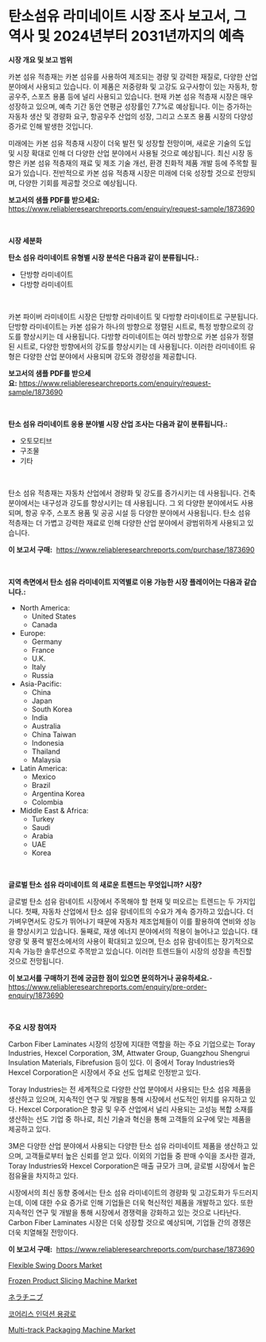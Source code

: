 <p><h1>탄소섬유 라미네이트 시장 조사 보고서, 그 역사 및 2024년부터 2031년까지의 예측</h1></p><p><strong>시장 개요 및 보고 범위</strong></p>
<p><p>카본 섬유 적층재는 카본 섬유를 사용하여 제조되는 경량 및 강력한 재질로, 다양한 산업 분야에서 사용되고 있습니다. 이 제품은 저중량화 및 고강도 요구사항이 있는 자동차, 항공우주, 스포츠 용품 등에 널리 사용되고 있습니다. 현재 카본 섬유 적층재 시장은 매우 성장하고 있으며, 예측 기간 동안 연평균 성장률인 7.7%로 예상됩니다. 이는 증가하는 자동차 생산 및 경량화 요구, 항공우주 산업의 성장, 그리고 스포츠 용품 시장의 다양성 증가로 인해 발생한 것입니다.</p><p>미래에는 카본 섬유 적층재 시장이 더욱 발전 및 성장할 전망이며, 새로운 기술의 도입 및 시장 확대로 인해 더 다양한 산업 분야에서 사용될 것으로 예상됩니다. 최신 시장 동향은 카본 섬유 적층재의 재료 및 제조 기술 개선, 환경 친화적 제품 개발 등에 주목할 필요가 있습니다. 전반적으로 카본 섬유 적층재 시장은 미래에 더욱 성장할 것으로 전망되며, 다양한 기회를 제공할 것으로 예상됩니다.</p></p>
<p><strong>보고서의 샘플 PDF를 받으세요:</strong> <a href="https://www.reliableresearchreports.com/enquiry/request-sample/1873690">https://www.reliableresearchreports.com/enquiry/request-sample/1873690</a></p>
<p>&nbsp;</p>
<p><strong>시장 세분화</strong></p>
<p><strong>탄소 섬유 라미네이트 유형별 시장 분석은 다음과 같이 분류됩니다.:</strong></p>
<p><ul><li>단방향 라미네이트</li><li>다방향 라미네이트</li></ul></p>
<p>&nbsp;</p>
<p><p>카본 파이버 라미네이트 시장은 단방향 라미네이트 및 다방향 라미네이트로 구분됩니다. 단방향 라미네이트는 카본 섬유가 하나의 방향으로 정렬된 시트로, 특정 방향으로의 강도를 향상시키는 데 사용됩니다. 다방향 라미네이트는 여러 방향으로 카본 섬유가 정렬된 시트로, 다양한 방향에서의 강도를 향상시키는 데 사용됩니다. 이러한 라미네이트 유형은 다양한 산업 분야에서 사용되며 강도와 경량성을 제공합니다.</p></p>
<p><strong>보고서의 샘플 PDF를 받으세요:</strong>&nbsp;<a href="https://www.reliableresearchreports.com/enquiry/request-sample/1873690">https://www.reliableresearchreports.com/enquiry/request-sample/1873690</a></p>
<p>&nbsp;</p>
<p><strong> 탄소 섬유 라미네이트 응용 분야별 시장 산업 조사는 다음과 같이 분류됩니다.:</strong></p>
<p><ul><li>오토모티브</li><li>구조물</li><li>기타</li></ul></p>
<p>&nbsp;</p>
<p><p>탄소 섬유 적층재는 자동차 산업에서 경량화 및 강도를 증가시키는 데 사용됩니다. 건축 분야에서는 내구성과 강도를 향상시키는 데 사용됩니다. 그 외 다양한 분야에서도 사용되며, 항공 우주, 스포츠 용품 및 공공 시설 등 다양한 분야에서 사용됩니다. 탄소 섬유 적층재는 더 가볍고 강력한 재료로 인해 다양한 산업 분야에서 광범위하게 사용되고 있습니다.</p></p>
<p><strong>이 보고서 구매:</strong>&nbsp; <a href="https://www.reliableresearchreports.com/purchase/1873690">https://www.reliableresearchreports.com/purchase/1873690</a></p>
<p>&nbsp;</p>
<p><strong>지역 측면에서 탄소 섬유 라미네이트 지역별로 이용 가능한 시장 플레이어는 다음과 같습니다.:</strong></p>
<p><ul>
    <li>
        North America:
        <ul>
            <li>United States</li>
            <li>Canada</li>
        </ul>
    </li>
    <li>
        Europe:
        <ul>
            <li>Germany</li>
            <li>France</li>
            <li>U.K.</li>
            <li>Italy</li>
            <li>Russia</li>
        </ul>
    </li>
    <li>
        Asia-Pacific:
        <ul>
            <li>China</li>
            <li>Japan</li>
            <li>South Korea</li>
            <li>India</li>
            <li>Australia</li>
            <li>China Taiwan</li>
            <li>Indonesia</li>
            <li>Thailand</li>
            <li>Malaysia</li>
        </ul>
    </li>
    <li>
        Latin America:
        <ul>
            <li>Mexico</li>
            <li>Brazil</li>
            <li>Argentina Korea</li>
            <li>Colombia</li>
        </ul>
    </li>
    <li>
        Middle East & Africa:
        <ul>
            <li>Turkey</li>
            <li>Saudi</li>
            <li>Arabia</li>
            <li>UAE</li>
            <li>Korea</li>
        </ul>
    </li>
    </ul></p>
<p>&nbsp;</p>
<p><strong>글로벌 탄소 섬유 라미네이트 의 새로운 트렌드는 무엇입니까? 시장?</strong></p>
<p><p>글로벌 탄소 섬유 람네이트 시장에서 주목해야 할 현재 및 떠오르는 트렌드는 두 가지입니다. 첫째, 자동차 산업에서 탄소 섬유 람네이트의 수요가 계속 증가하고 있습니다. 더 가벼우면서도 강도가 뛰어나기 때문에 자동차 제조업체들이 이를 활용하여 연비와 성능을 향상시키고 있습니다. 둘째로, 재생 에너지 분야에서의 적용이 늘어나고 있습니다. 태양광 및 풍력 발전소에서의 사용이 확대되고 있으며, 탄소 섬유 람네이트는 장기적으로 지속 가능한 솔루션으로 주목받고 있습니다. 이러한 트렌드들이 시장의 성장을 촉진할 것으로 전망됩니다.</p></p>
<p><strong>이 보고서를 구매하기 전에 궁금한 점이 있으면 문의하거나 공유하세요.</strong>- <a href="https://www.reliableresearchreports.com/enquiry/pre-order-enquiry/1873690">https://www.reliableresearchreports.com/enquiry/pre-order-enquiry/1873690</a></p>
<p>&nbsp;</p>
<p><strong>주요 시장 참여자</strong></p>
<p><p>Carbon Fiber Laminates 시장의 성장에 지대한 역할을 하는 주요 기업으로는 Toray Industries, Hexcel Corporation, 3M, Attwater Group, Guangzhou Shengrui Insulation Materials, Fibrefusion 등이 있다. 이 중에서 Toray Industries와 Hexcel Corporation은 시장에서 주요 선도 업체로 인정받고 있다. </p><p>Toray Industries는 전 세계적으로 다양한 산업 분야에서 사용되는 탄소 섬유 제품을 생산하고 있으며, 지속적인 연구 및 개발을 통해 시장에서 선도적인 위치를 유지하고 있다. Hexcel Corporation은 항공 및 우주 산업에서 널리 사용되는 고성능 복합 소재를 생산하는 선도 기업 중 하나로, 최신 기술과 혁신을 통해 고객들의 요구에 맞는 제품을 제공하고 있다.</p><p>3M은 다양한 산업 분야에서 사용되는 다양한 탄소 섬유 라미네이트 제품을 생산하고 있으며, 고객들로부터 높은 신뢰를 얻고 있다. 이외의 기업들 중 판매 수익을 조사한 결과, Toray Industries와 Hexcel Corporation은 매출 규모가 크며, 글로벌 시장에서 높은 점유율을 차지하고 있다.</p><p>시장에서의 최신 동향 중에서는 탄소 섬유 라미네이트의 경량화 및 고강도화가 두드러지는데, 이에 대한 수요 증가로 인해 기업들은 더욱 혁신적인 제품을 개발하고 있다. 또한 지속적인 연구 및 개발을 통해 시장에서 경쟁력을 강화하고 있는 것으로 나타난다. Carbon Fiber Laminates 시장은 더욱 성장할 것으로 예상되며, 기업들 간의 경쟁은 더욱 치열해질 전망이다.</p></p>
<p><strong>이 보고서 구매:</strong>&nbsp;&nbsp;<a href="https://www.reliableresearchreports.com/purchase/1873690">https://www.reliableresearchreports.com/purchase/1873690</a></p>
<p><p><a href="https://github.com/abdelrhmankishk22/Market-Research-Report-List-3/blob/main/flexible-swing-doors-market.md">Flexible Swing Doors Market</a></p><p><a href="https://issuu.com/reportprime-2/docs/frozen-product-slicing-machine-market-size-2030.pp">Frozen Product Slicing Machine Market</a></p><p><a href="https://github.com/lrlmopnhwd79300/Market-Research-Report-List-1/blob/main/92612933149.md">ネラチニブ</a></p><p><a href="https://github.com/akzkkws047661437/Market-Research-Report-List-1/blob/main/51403422782.md">코어리스 인덕션 용광로</a></p><p><a href="https://issuu.com/reportprime-2/docs/multi-track-packaging-machine-market-size-2030.ppt">Multi-track Packaging Machine Market</a></p></p>
